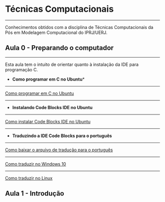 # **Técnicas Computacionais**
***
Conhecimentos obtidos com a disciplina de Técnicas Computacionais da Pós em Modelagem Computacional do IPRJ/UERJ.

## **Aula 0 - Preparando o computador**
***
Esta aula tem o intuito de orientar quanto à instalação da IDE para programação C.
* **Como programar em C no Ubuntu***
***
[Como programar em C no Ubuntu](https://diolinux.com.br/sistemas-operacionais/como-programar-em-cc-no-ubuntu.html)
***
* **Instalando Code Blocks IDE no Ubuntu**
* ***
[Como instalar Code Blocks IDE no Ubuntu](https://livreeaberto.com/instalando-code-blocks-no-ubuntu)
***
* **Traduzindo a IDE Code Blocks para o português**
***
[Como baixar o arquivo de tradução para o português](https://www.youtube.com/watch?v=lKkXe9rWsZk)
***
[Como traduzir no Windows 10](https://www.youtube.com/watch?v=SGqy8biP2XE)
***
[Como traduzir no Linux](https://www.youtube.com/watch?v=Uho0yo83oGo&list=PLqJK4Oyr5WSi0szCtvUSlvHhjnctAv9oG&index=14)

## **Aula 1 - Introdução**
